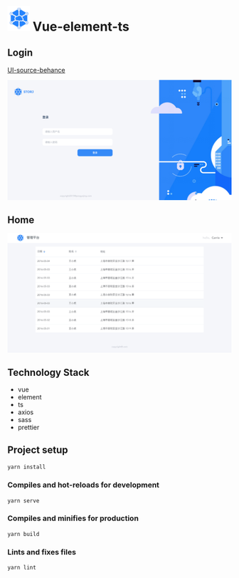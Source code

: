 # <img src="src/example/logo-icon.png" alt="Logo" width="50">  Vue-element-ts
## Login
[UI-source-behance](https://www.behance.net/gallery/80831863/Storj-Satellite-Account)

<img src="src/example/login.png" width="600">

## Home
 <img src="src/example/home.png" width="600">

## Technology Stack 

- vue
- element
- ts
- axios
- sass
- prettier 


## Project setup
```
yarn install
```

### Compiles and hot-reloads for development
```
yarn serve
```

### Compiles and minifies for production
```
yarn build
```

### Lints and fixes files
```
yarn lint
```

